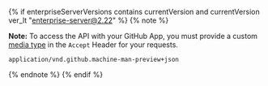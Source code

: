 {% if enterpriseServerVersions contains currentVersion and currentVersion ver_lt "enterprise-server@2.22" %}
{% note %}

**Note:** To access the API with your GitHub App, you must provide a custom [media type](/v3/media) in the `Accept` Header for your requests.

`application/vnd.github.machine-man-preview+json`

{% endnote %}
{% endif %}
